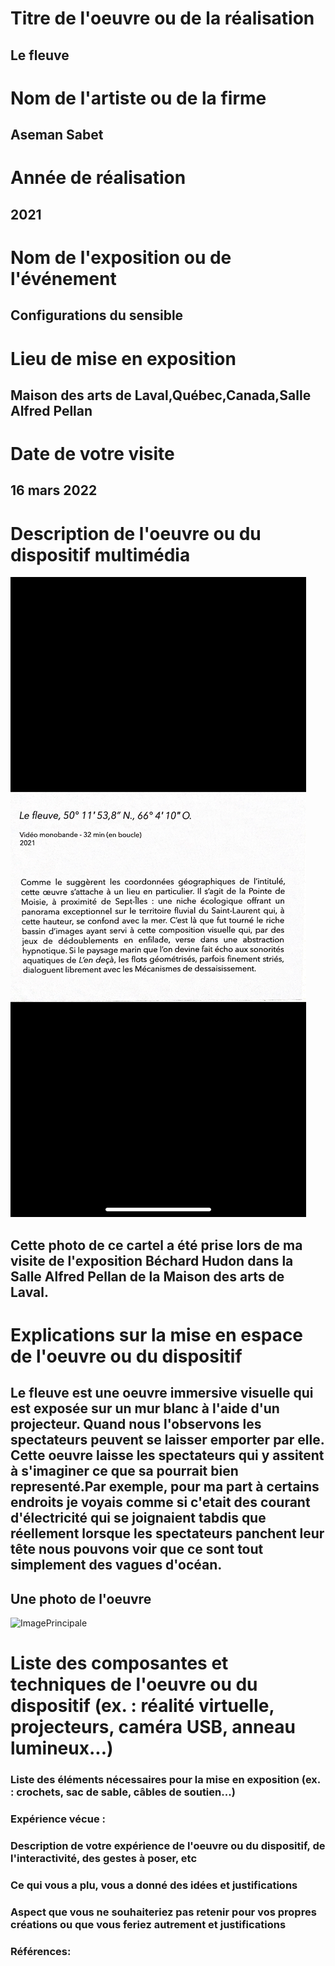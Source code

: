 
# Titre de l'oeuvre ou de la réalisation
## Le fleuve
# Nom de l'artiste ou de la firme
## Aseman Sabet
# Année de réalisation
## 2021
# Nom de l'exposition ou de l'événement
## Configurations du sensible
# Lieu de mise en exposition
## Maison des arts de Laval,Québec,Canada,Salle Alfred Pellan
# Date de votre visite
## 16 mars 2022
# Description de l'oeuvre ou du dispositif multimédia 
![ImagePrincipale](photographies/cartel_le_fleuve.PNG)
## Cette photo de ce cartel a été prise lors de ma visite de l'exposition Béchard Hudon dans la Salle Alfred Pellan de la Maison des arts de Laval. 
# Explications sur la mise en espace de l'oeuvre ou du dispositif
## Le fleuve est une oeuvre immersive visuelle qui est exposée sur un mur blanc à l'aide d'un projecteur. Quand nous l'observons les spectateurs peuvent se laisser emporter par elle. Cette oeuvre laisse les spectateurs qui y assitent à s'imaginer ce que sa pourrait bien representé.Par exemple, pour ma part à certains endroits je voyais comme si c'etait des courant d'électricité qui se joignaient tabdis que réellement lorsque les spectateurs panchent leur tête nous pouvons voir que ce sont tout simplement des vagues d'océan.
## Une photo de l'oeuvre
![ImagePrincipale](photographies/)
# Liste des composantes et techniques de l'oeuvre ou du dispositif (ex. : réalité virtuelle, projecteurs, caméra USB, anneau lumineux...)

### Liste des éléments nécessaires pour la mise en exposition (ex. : crochets, sac de sable, câbles de soutien...)

### Expérience vécue :

### Description de votre expérience de l'oeuvre ou du dispositif, de l'interactivité, des gestes à poser, etc

### Ce qui vous a plu, vous a donné des idées et justifications

### Aspect que vous ne souhaiteriez pas retenir pour vos propres créations ou que vous feriez autrement et justifications

### Références:

